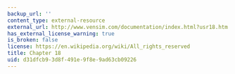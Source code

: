 ```yaml
---
backup_url: ''
content_type: external-resource
external_url: http://www.vensim.com/documentation/index.html?usr18.htm
has_external_license_warning: true
is_broken: false
license: https://en.wikipedia.org/wiki/All_rights_reserved
title: Chapter 18
uid: d31dfcb9-3d8f-491e-9f8e-9ad63cb09226
---
```

